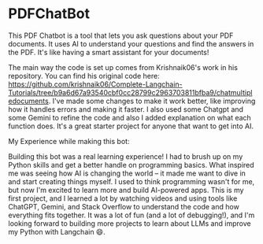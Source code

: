 # PDFChatBot
This PDF Chatbot is a tool that lets you ask questions about your PDF documents. It uses AI to understand your questions and find the answers in the PDF. It's like having a smart assistant for your documents!

The main way the code is set up comes from Krishnaik06's work in his repository. You can find his original code here: https://github.com/krishnaik06/Complete-Langchain-Tutorials/tree/b9a6d67a93540cbf0cc28799c2963703811bfba9/chatmultipledocuments. I've made some changes to make it work better, like improving how it handles errors and making it faster. I also used some Chatgpt and some Gemini to refine the code and also I added explanation on what each function does. It's a great starter project for anyone that want to get into AI.

My Experience while making this bot:

Building this bot was a real learning experience! I had to brush up on my Python skills and get a better handle on programming basics.  What inspired me was seeing how AI is changing the world – it made me want to dive in and start creating things myself.  I used to think programming wasn't for me, but now I'm excited to learn more and build AI-powered apps. This is my first project, and I learned a lot by watching videos and using tools like ChatGPT, Gemini, and Stack Overflow to understand the code and how everything fits together. It was a lot of fun (and a lot of debugging!), and I'm looking forward to building more projects to learn about LLMs and improve my Python with Langchain 😄.
